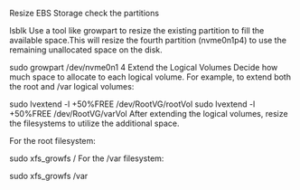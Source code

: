Resize EBS Storage
check the partitions

lsblk
Use a tool like growpart to resize the existing partition to fill the available space.This will resize the fourth partition (nvme0n1p4) to use the remaining unallocated space on the disk.

sudo growpart /dev/nvme0n1 4
Extend the Logical Volumes Decide how much space to allocate to each logical volume. For example, to extend both the root and /var logical volumes:

sudo lvextend -l +50%FREE /dev/RootVG/rootVol
sudo lvextend -l +50%FREE /dev/RootVG/varVol
After extending the logical volumes, resize the filesystems to utilize the additional space.

For the root filesystem:

sudo xfs_growfs /
For the /var filesystem:

sudo xfs_growfs /var